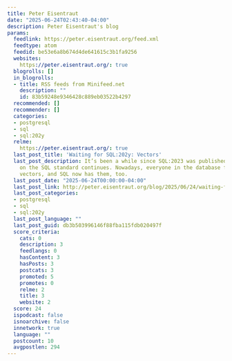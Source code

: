 ```yaml
---
title: Peter Eisentraut
date: "2025-06-24T02:43:40-04:00"
description: Peter Eisentraut's blog
params:
  feedlink: https://peter.eisentraut.org/feed.xml
  feedtype: atom
  feedid: be53e6a8b674d4de641615c3b1fa9256
  websites:
    https://peter.eisentraut.org/: true
  blogrolls: []
  in_blogrolls:
  - title: RSS feeds from Minifeed.net
    description: ""
    id: 83b59248e9346428c889eb03522b4297
  recommended: []
  recommender: []
  categories:
  - postgresql
  - sql
  - sql:202y
  relme:
    https://peter.eisentraut.org/: true
  last_post_title: 'Waiting for SQL:202y: Vectors'
  last_post_description: It’s been a while since SQL:2023 was published, and work
    on the SQL standard continues. Nowadays, everyone in the database field wants
    vectors, and SQL now has them, too.
  last_post_date: "2025-06-24T00:00:00-04:00"
  last_post_link: http://peter.eisentraut.org/blog/2025/06/24/waiting-for-sql-202y-vectors
  last_post_categories:
  - postgresql
  - sql
  - sql:202y
  last_post_language: ""
  last_post_guid: db3b503996146f88fba115fdb020497f
  score_criteria:
    cats: 0
    description: 3
    feedlangs: 0
    hasContent: 3
    hasPosts: 3
    postcats: 3
    promoted: 5
    promotes: 0
    relme: 2
    title: 3
    website: 2
  score: 24
  ispodcast: false
  isnoarchive: false
  innetwork: true
  language: ""
  postcount: 10
  avgpostlen: 294
---
```

